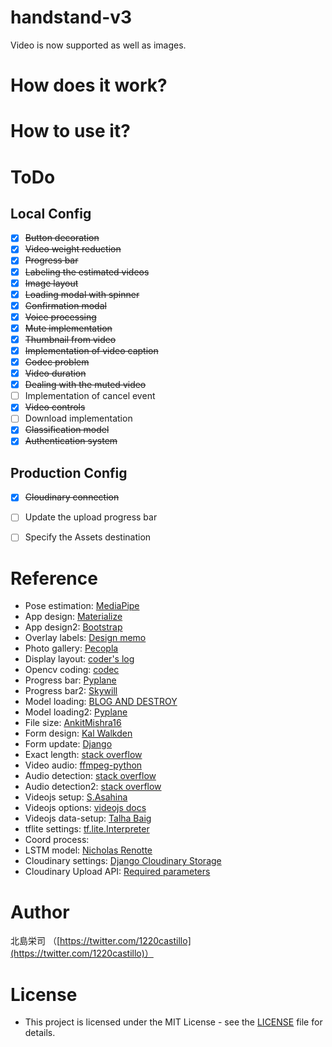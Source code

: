 # handstand-v3
Video is now supported as well as images.

# How does it work?

# How to use it?


# ToDo
Local Config
---
- [x] ~~Button decoration~~
- [x] ~~Video weight reduction~~
- [x] ~~Progress bar~~
- [x] ~~Labeling the estimated videos~~
- [x] ~~Image layout~~
- [x] ~~Loading modal with spinner~~
- [x] ~~Confirmation modal~~
- [x] ~~Voice processing~~
- [x] ~~Mute implementation~~
- [x] ~~Thumbnail from video~~
- [x] ~~Implementation of video caption~~
- [x] ~~Codec problem~~
- [x] ~~Video duration~~
- [x] ~~Dealing with the muted video~~
- [ ] Implementation of cancel event
- [x] ~~Video controls~~
- [ ] Download implementation
- [x] ~~Classification model~~
- [x] ~~Authentication system~~

Production Config
---
- [x] ~~Cloudinary connection~~
- [ ] Update the upload progress bar
- [ ] Specify the Assets destination



# Reference
- Pose estimation: [MediaPipe](https://github.com/google/mediapipe)
- App design: [Materialize](https://materializecss.com/about.html)
- App design2: [Bootstrap](https://getbootstrap.jp/docs/4.2/components/spinners/)
- Overlay labels: [Design memo](https://www.design-memo.com/webdesign/overlay-label)
- Photo gallery: [Pecopla](https://pecopla.net/web-column/flexbox-1)
- Display layout: [coder's log](http://clz.webcrow.jp/sample0009.html)
- Opencv coding: [codec](https://stackoverflow.com/questions/52446597/cant-view-opencv-processed-videos-in-django)
- Progress bar: [Pyplane](https://www.youtube.com/watch?v=lx0I_nsxvPc&ab_channel=Pyplane)
- Progress bar2: [Skywill](https://www.sw-mono.blog/entry/2020/01/06/140153)
- Model loading: [BLOG AND DESTROY](https://blog-and-destroy.com/7283)
- Model loading2: [Pyplane](https://www.youtube.com/watch?v=q2v8SlRdaag&ab_channel=Pyplane)
- File size: [AnkitMishra16](https://www.geeksforgeeks.org/validation-of-file-size-while-uploading-using-javascript-jquery/)
- Form design: [Kal Walkden](https://github.com/kalwalkden/django-materializecss-form)
- Form update: [Django](https://docs.djangoproject.com/en/3.2/ref/models/instances/#how-django-knows-to-update-vs-insert)
- Exact length: [stack overflow](https://stackoverflow.com/questions/49048111/how-to-get-the-duration-of-video-using-cv2/58926411#58926411)
- Video audio: [ffmpeg-python](https://github.com/kkroening/ffmpeg-python)
- Audio detection: [stack overflow](https://stackoverflow.com/questions/21270048/html5-video-how-to-detect-when-there-is-no-audio-track)
- Audio detection2: [stack overflow](https://stackoverflow.com/questions/64248933/how-to-check-if-a-video-has-sound-in-python)
- Videojs setup: [S.Asahina](https://noauto-nolife.com/post/js-video-controller/)
- Videojs options: [videojs docs](https://videojs.readthedocs.io/en/latest/guides/options/)
- Videojs data-setup: [Talha Baig](https://github.com/videojs/video.js/issues/4865)
- tflite settings: [tf.lite.Interpreter](https://www.tensorflow.org/api_docs/python/tf/lite/Interpreter)
- Coord process: []()
- LSTM model: [Nicholas Renotte](https://www.youtube.com/watch?v=doDUihpj6ro&t=7355s)
- Cloudinary settings: [Django Cloudinary Storage](https://github.com/klis87/django-cloudinary-storage)
- Cloudinary Upload API: [Required parameters](https://cloudinary.com/documentation/image_upload_api_reference#upload_required_parameters)

# Author
北島栄司 （[https://twitter.com/1220castillo](https://twitter.com/1220castillo)）


# License
- This project is licensed under the MIT License - see the [LICENSE](https://github.com/ai-coach-eiji/handstand-v3/blob/main/LICENSE) file for details.
